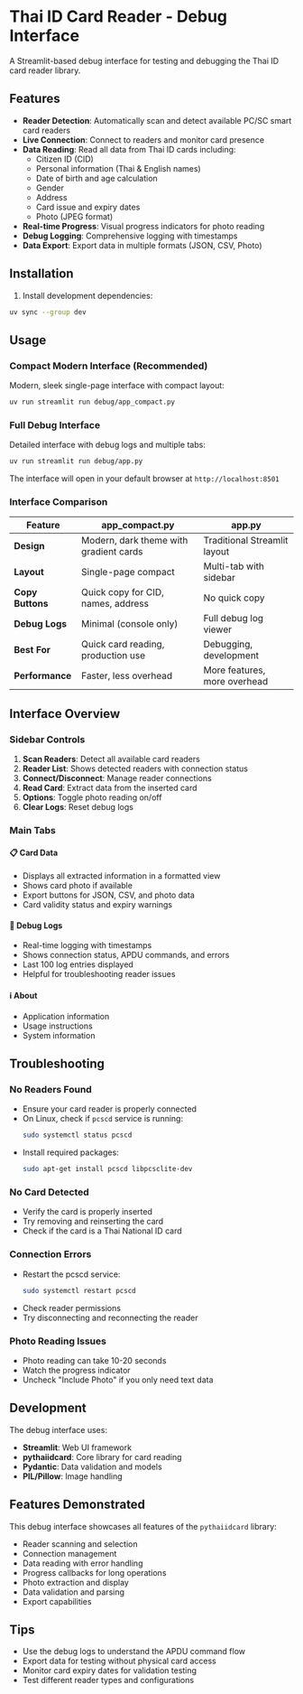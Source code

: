# Thai ID Card Reader - Debug Interface

A Streamlit-based debug interface for testing and debugging the Thai ID card reader library.

## Features

- **Reader Detection**: Automatically scan and detect available PC/SC smart card readers
- **Live Connection**: Connect to readers and monitor card presence
- **Data Reading**: Read all data from Thai ID cards including:
  - Citizen ID (CID)
  - Personal information (Thai & English names)
  - Date of birth and age calculation
  - Gender
  - Address
  - Card issue and expiry dates
  - Photo (JPEG format)
- **Real-time Progress**: Visual progress indicators for photo reading
- **Debug Logging**: Comprehensive logging with timestamps
- **Data Export**: Export data in multiple formats (JSON, CSV, Photo)

## Installation

1. Install development dependencies:
```bash
uv sync --group dev
```

## Usage

### Compact Modern Interface (Recommended)

Modern, sleek single-page interface with compact layout:

```bash
uv run streamlit run debug/app_compact.py
```

### Full Debug Interface

Detailed interface with debug logs and multiple tabs:

```bash
uv run streamlit run debug/app.py
```

The interface will open in your default browser at `http://localhost:8501`

### Interface Comparison

| Feature | app_compact.py | app.py |
|---------|----------------|--------|
| **Design** | Modern, dark theme with gradient cards | Traditional Streamlit layout |
| **Layout** | Single-page compact | Multi-tab with sidebar |
| **Copy Buttons** | Quick copy for CID, names, address | No quick copy |
| **Debug Logs** | Minimal (console only) | Full debug log viewer |
| **Best For** | Quick card reading, production use | Debugging, development |
| **Performance** | Faster, less overhead | More features, more overhead |

## Interface Overview

### Sidebar Controls

1. **Scan Readers**: Detect all available card readers
2. **Reader List**: Shows detected readers with connection status
3. **Connect/Disconnect**: Manage reader connections
4. **Read Card**: Extract data from the inserted card
5. **Options**: Toggle photo reading on/off
6. **Clear Logs**: Reset debug logs

### Main Tabs

#### 📋 Card Data
- Displays all extracted information in a formatted view
- Shows card photo if available
- Export buttons for JSON, CSV, and photo data
- Card validity status and expiry warnings

#### 🐛 Debug Logs
- Real-time logging with timestamps
- Shows connection status, APDU commands, and errors
- Last 100 log entries displayed
- Helpful for troubleshooting reader issues

#### ℹ️ About
- Application information
- Usage instructions
- System information

## Troubleshooting

### No Readers Found
- Ensure your card reader is properly connected
- On Linux, check if `pcscd` service is running:
  ```bash
  sudo systemctl status pcscd
  ```
- Install required packages:
  ```bash
  sudo apt-get install pcscd libpcsclite-dev
  ```

### No Card Detected
- Verify the card is properly inserted
- Try removing and reinserting the card
- Check if the card is a Thai National ID card

### Connection Errors
- Restart the pcscd service:
  ```bash
  sudo systemctl restart pcscd
  ```
- Check reader permissions
- Try disconnecting and reconnecting the reader

### Photo Reading Issues
- Photo reading can take 10-20 seconds
- Watch the progress indicator
- Uncheck "Include Photo" if you only need text data

## Development

The debug interface uses:
- **Streamlit**: Web UI framework
- **pythaiidcard**: Core library for card reading
- **Pydantic**: Data validation and models
- **PIL/Pillow**: Image handling

## Features Demonstrated

This debug interface showcases all features of the `pythaiidcard` library:

- Reader scanning and selection
- Connection management
- Data reading with error handling
- Progress callbacks for long operations
- Photo extraction and display
- Data validation and parsing
- Export capabilities

## Tips

- Use the debug logs to understand the APDU command flow
- Export data for testing without physical card access
- Monitor card expiry dates for validation testing
- Test different reader types and configurations

